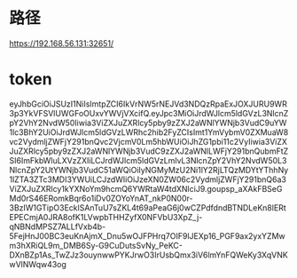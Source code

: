 # 路径
https://192.168.56.131:32651/

# token
eyJhbGciOiJSUzI1NiIsImtpZCI6IkVrNW5rNEJVd3NDQzRpaExJOXJURU9WR3p3YkVFSVlUWGFoOUxvYWVjVXcifQ.eyJpc3MiOiJrdWJlcm5ldGVzL3NlcnZpY2VhY2NvdW50Iiwia3ViZXJuZXRlcy5pby9zZXJ2aWNlYWNjb3VudC9uYW1lc3BhY2UiOiJrdWJlcm5ldGVzLWRhc2hib2FyZCIsImt1YmVybmV0ZXMuaW8vc2VydmljZWFjY291bnQvc2VjcmV0Lm5hbWUiOiJhZG1pbi11c2VyIiwia3ViZXJuZXRlcy5pby9zZXJ2aWNlYWNjb3VudC9zZXJ2aWNlLWFjY291bnQubmFtZSI6ImFkbWluLXVzZXIiLCJrdWJlcm5ldGVzLmlvL3NlcnZpY2VhY2NvdW50L3NlcnZpY2UtYWNjb3VudC51aWQiOiIyNGMyMzU2Ni1lY2RjLTQzMDYtYThhNy1lZTA3ZTc3MDI3YWUiLCJzdWIiOiJzeXN0ZW06c2VydmljZWFjY291bnQ6a3ViZXJuZXRlcy1kYXNoYm9hcmQ6YWRtaW4tdXNlciJ9.goupsp_aXAkFBSeGMd0rS46ERomkBqr6o1iDv0ZOYoYnAT_nkP0N00r-3BzIW1GTipO3EcklSAnTuU7sZKL4t69aPeaG6j0wCZPdfdndBTNDLeKn8lERtEPECmjA0JRA8ofK1LVwpbTHHZyfX0NFVbU3XpZ_j-qNBNdMPSZ7ALLfVxb4b-5FejHnJ00BC3euKnAjmX_Dnu5wOJFPHrq7OIF9lJEXp16_PGF9ax2yxYZMwm3hXRiQL9m_DMB6Sy-G9CuDutsSvNy_PeKC-DXnBZp1As_TwZJz3ouynwwPYKJrwO3IrUsbQmx3iV6lmYnFQWeKy3XqVNKwVlNWqw43og

